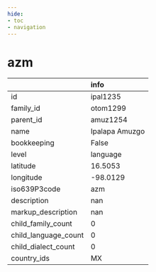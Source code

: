 ```yaml
---
hide:
- toc
- navigation
---
```

# azm
|                      | info           |
|:---------------------|:---------------|
| id                   | ipal1235       |
| family_id            | otom1299       |
| parent_id            | amuz1254       |
| name                 | Ipalapa Amuzgo |
| bookkeeping          | False          |
| level                | language       |
| latitude             | 16.5053        |
| longitude            | -98.0129       |
| iso639P3code         | azm            |
| description          | nan            |
| markup_description   | nan            |
| child_family_count   | 0              |
| child_language_count | 0              |
| child_dialect_count  | 0              |
| country_ids          | MX             |